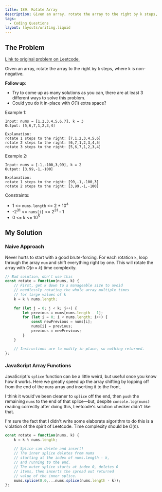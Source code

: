 ```yaml
---
title: 189. Rotate Array
description: Given an array, rotate the array to the right by k steps, where k is non-negative.
tags:
  - Coding Questions
layout: layouts/writing.liquid
---
```


## The Problem

[Link to original problem on Leetcode.](https://leetcode.com/problems/rotate-array/)

Given an array, rotate the array to the right by `k` steps, where `k` is non-negative.

**Follow up**:

- Try to come up as many solutions as you can, there are at least 3 different ways to solve this problem.
- Could you do it in-place with $O(1)$ extra space?

Example 1:

```
Input: nums = [1,2,3,4,5,6,7], k = 3
Output: [5,6,7,1,2,3,4]

Explanation:
rotate 1 steps to the right: [7,1,2,3,4,5,6]
rotate 2 steps to the right: [6,7,1,2,3,4,5]
rotate 3 steps to the right: [5,6,7,1,2,3,4]
```

Example 2:

```
Input: nums = [-1,-100,3,99], k = 2
Output: [3,99,-1,-100]

Explanation: 
rotate 1 steps to the right: [99,-1,-100,3]
rotate 2 steps to the right: [3,99,-1,-100]
```

Constraints:

- 1 <= `nums.length` <= 2 * 10<sup>4</sup>
- -2<sup>31</sup> <= `nums[i]` <= 2<sup>31</sup> - 1
- 0 <= k <= 10<sup>5</sup>



## My Solution

### Naive Approach

Never hurts to start with a good brute-forcing. For each rotation `k`, loop through the array `num` and shift everything right by one. This will rotate the array with $O(n \times k)$ time complexity.

```javascript
// Bad solution, don't use this
const rotate = function(nums, k) {
    // First, get k down to a manageable size to avoid
    // needlessly rotating the whole array multiple times
    // for large values of k
    k = k % nums.length;
    
    for (let j = 0; j < k; j++) {
        let previous = nums[nums.length - 1];
        for (let i = 0; i < nums.length; i++) {
            const newPrevious = nums[i];
            nums[i] = previous;
            previous = newPrevious;
        }
    }

    // Instructions are to modify in place, so nothing returned.
};
```

### JavaScript Array Functions

JavaScript's `splice` function can be a little weird, but useful once you know how it works. Here we greatly speed up the array shifting by lopping off from the end of the `nums` array and inserting it to the front.

I think it would've been cleaner to `splice` off the end, then `push` the remaining `nums` to the end of that splice—but, despite `console.log(nums)` reading correctly after doing this, Leetcode's solution checker didn't like that.

I'm sure the fact that I didn't write some elaborate algorithm to do this is a violation of the spirit of Leetcode. Time complexity should be $O(n)$.

```javascript
const rotate = function(nums, k) {
    k = k % nums.length;
    
    // Splice can delete and insert!
    // The inner splice deletes from nums
    // starting at the index of nums.length - k,
    // and running to the end.
    // The outer splice starts at index 0, deletes 0
    // items, then inserts the spread out returned
    // value of the inner splice.
    nums.splice(0,0,...nums.splice(nums.length - k));
};
```
